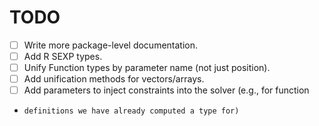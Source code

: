# TODO

* [ ] Write more package-level documentation.
* [ ] Add R SEXP types.
* [ ] Unify Function types by parameter name (not just position).
* [ ] Add unification methods for vectors/arrays.
* [ ] Add parameters to inject constraints into the solver (e.g., for function
*     definitions we have already computed a type for)
